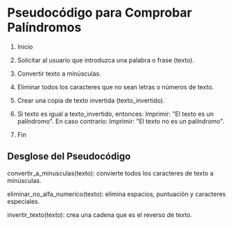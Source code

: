 # Pseudocódigo para Comprobar Palíndromos
1. Inicio

2. Solicitar al usuario que introduzca una palabra o frase (texto).

3. Convertir texto a minúsculas.

4. Eliminar todos los caracteres que no sean letras o números de texto.

5. Crear una copia de texto invertida (texto_invertido).

6. Si texto es igual a texto_invertido, entonces:
Imprimir: "El texto es un palíndromo".
En caso contrario:
Imprimir: "El texto no es un palíndromo".

7. Fin
   
## Desglose del Pseudocódigo
convertir_a_minusculas(texto): convierte todos los caracteres de texto a minúsculas.

eliminar_no_alfa_numerico(texto): elimina espacios, puntuación y caracteres especiales.

invertir_texto(texto): crea una cadena que es el reverso de texto.
